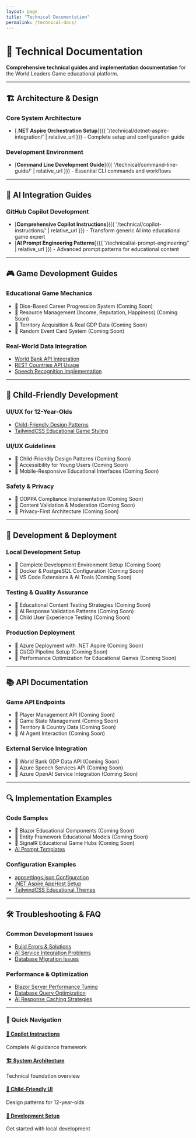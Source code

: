 ```yaml
---
layout: page
title: "Technical Documentation"
permalink: /technical-docs/
---
```


# 🔧 Technical Documentation

**Comprehensive technical guides and implementation documentation** for the World Leaders Game educational platform.

---

## 🏗️ **Architecture & Design**

### Core System Architecture
- [**.NET Aspire Orchestration Setup**]({{ '/technical/dotnet-aspire-integration/' | relative_url }}) - Complete setup and configuration guide

### Development Environment
- [**Command Line Development Guide**]({{ '/technical/command-line-guide/' | relative_url }}) - Essential CLI commands and workflows

---

## 🤖 **AI Integration Guides**

### GitHub Copilot Development
- [**Comprehensive Copilot Instructions**]({{ '/technical/copilot-instructions/' | relative_url }}) - Transform generic AI into educational game expert
- [**AI Prompt Engineering Patterns**]({{ '/technical/ai-prompt-engineering/' | relative_url }}) - Advanced prompt patterns for educational content

---

## 🎮 **Game Development Guides**

### Educational Game Mechanics
- 🚧 Dice-Based Career Progression System (Coming Soon)
- 🚧 Resource Management (Income, Reputation, Happiness) (Coming Soon)
- 🚧 Territory Acquisition & Real GDP Data (Coming Soon)
- 🚧 Random Event Card System (Coming Soon)

### Real-World Data Integration
- [World Bank API Integration](/technical/world-bank-api/)
- [REST Countries API Usage](/technical/countries-api/)
- [Speech Recognition Implementation](/technical/speech-recognition/)

---

## 👶 **Child-Friendly Development**

### UI/UX for 12-Year-Olds
- [Child-Friendly Design Patterns](/technical/child-ui-patterns/)
- [TailwindCSS Educational Game Styling](/technical/tailwind-educational/)
### UI/UX Guidelines
- 🚧 Child-Friendly Design Patterns (Coming Soon)
- 🚧 Accessibility for Young Users (Coming Soon)
- 🚧 Mobile-Responsive Educational Interfaces (Coming Soon)

### Safety & Privacy
- 🚧 COPPA Compliance Implementation (Coming Soon)
- 🚧 Content Validation & Moderation (Coming Soon)
- 🚧 Privacy-First Architecture (Coming Soon)

---

## 🚀 **Development & Deployment**

### Local Development Setup
- 🚧 Complete Development Environment Setup (Coming Soon)
- 🚧 Docker & PostgreSQL Configuration (Coming Soon)
- 🚧 VS Code Extensions & AI Tools (Coming Soon)

### Testing & Quality Assurance
- 🚧 Educational Content Testing Strategies (Coming Soon)
- 🚧 AI Response Validation Patterns (Coming Soon)
- 🚧 Child User Experience Testing (Coming Soon)

### Production Deployment
- 🚧 Azure Deployment with .NET Aspire (Coming Soon)
- 🚧 CI/CD Pipeline Setup (Coming Soon)
- 🚧 Performance Optimization for Educational Games (Coming Soon)

---

## 📚 **API Documentation**

### Game API Endpoints
- 🚧 Player Management API (Coming Soon)
- 🚧 Game State Management (Coming Soon)
- 🚧 Territory & Country Data (Coming Soon)
- 🚧 AI Agent Interaction (Coming Soon)

### External Service Integration
- 🚧 World Bank GDP Data API (Coming Soon)
- 🚧 Azure Speech Services API (Coming Soon)
- 🚧 Azure OpenAI Service Integration (Coming Soon)

---

## 🔍 **Implementation Examples**

### Code Samples
- 🚧 Blazor Educational Components (Coming Soon)
- 🚧 Entity Framework Educational Models (Coming Soon)
- 🚧 SignalR Educational Game Hubs (Coming Soon)
- [AI Prompt Templates](/technical/prompt-templates/)

### Configuration Examples
- [appsettings.json Configuration](/technical/configuration-examples/)
- [.NET Aspire AppHost Setup](/technical/aspire-examples/)
- [TailwindCSS Educational Themes](/technical/tailwind-examples/)

---

## 🛠️ **Troubleshooting & FAQ**

### Common Development Issues
- [Build Errors & Solutions](/technical/troubleshooting-build/)
- [AI Service Integration Problems](/technical/troubleshooting-ai/)
- [Database Migration Issues](/technical/troubleshooting-database/)

### Performance & Optimization
- [Blazor Server Performance Tuning](/technical/blazor-performance/)
- [Database Query Optimization](/technical/database-performance/)
- [AI Response Caching Strategies](/technical/ai-caching/)

---

<div class="documentation-navigation">
  <h3>🎯 Quick Navigation</h3>
  <div class="nav-grid">
    <div class="nav-item">
      <h4><a href="/technical/copilot-instructions/">🤖 Copilot Instructions</a></h4>
      <p>Complete AI guidance framework</p>
    </div>
    <div class="nav-item">
      <h4><a href="/technical/system-architecture/">🏗️ System Architecture</a></h4>
      <p>Technical foundation overview</p>
    </div>
    <div class="nav-item">
      <h4><a href="/technical/child-ui-patterns/">👶 Child-Friendly UI</a></h4>
      <p>Design patterns for 12-year-olds</p>
    </div>
    <div class="nav-item">
      <h4><a href="/technical/development-setup/">🚀 Development Setup</a></h4>
      <p>Get started with local development</p>
    </div>
  </div>
</div>
